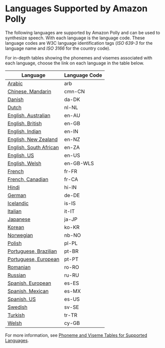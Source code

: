# Languages Supported by Amazon Polly<a name="SupportedLanguage"></a>



The following languages are supported by Amazon Polly and can be used to synthesize speech\. With each language is the language code\. These language codes are W3C language identification tags \(*ISO 639\-3* for the language name and *ISO 3166* for the country code\)\. 

For in\-depth tables showing the phonemes and visemes associated with each language, choose the link on each language in the table below\.


| Language | Language Code | 
| --- | --- | 
| [Arabic](ph-table-arabic.md) | arb | 
| [Chinese, Mandarin](ph-table-mandarin.md) | cmn\-CN | 
| [Danish](ph-table-danish.md) | da\-DK | 
| [Dutch](ph-table-dutch.md) | nl\-NL | 
| [English, Australian](ph-table-english-au.md) | en\-AU | 
| [English, British](ph-table-english-uk.md) | en\-GB | 
| [English, Indian](ph-table-english-in.md) | en\-IN | 
| [English, New Zealand](ph-table-english-nz.md) | en\-NZ | 
| [English, South African](ph-table-english-za.md) | en\-ZA | 
| [English, US](ph-table-english-us.md) | en\-US | 
| [English, Welsh](ph-table-english-wls.md) | en\-GB\-WLS | 
| [French](ph-table-french.md) | fr\-FR | 
| [French, Canadian](ph-table-french-ca.md) | fr\-CA | 
| [Hindi](ph-table-hindi.md) | hi\-IN | 
| [German](ph-table-german.md) | de\-DE | 
| [Icelandic](ph-table-icelandic.md) | is\-IS | 
| [Italian](ph-table-italian.md) | it\-IT | 
| [Japanese](ph-table-japanese.md) | ja\-JP | 
| [Korean](ph-table-korean.md) | ko\-KR | 
| [Norwegian](ph-table-norwegian.md) | nb\-NO | 
| [Polish](ph-table-polish.md) | pl\-PL | 
| [Portuguese, Brazilian](ph-table-portuguese-br.md) | pt\-BR | 
| [Portuguese, European](ph-table-portuguese.md) | pt\-PT | 
| [Romanian](ph-table-romanian.md) | ro\-RO | 
| [Russian](ph-table-russian.md) | ru\-RU | 
| [Spanish, European](ph-table-spanish.md) | es\-ES | 
| [Spanish, Mexican](ph-table-mexican.md) | es\-MX | 
| [Spanish, US](ph-table-spanish-us.md) | es\-US | 
| [Swedish](ph-table-swedish.md) | sv\-SE | 
| [Turkish](ph-table-turkish.md) | tr\-TR | 
| [Welsh](ph-table-welsh.md) | cy\-GB | 



For more information, see [Phoneme and Viseme Tables for Supported Languages](ref-phoneme-tables-shell.md)\.